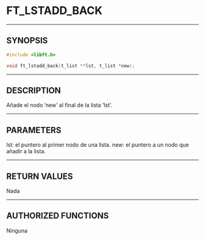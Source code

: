 # FT_LSTADD_BACK

---

## SYNOPSIS

```c
#include <libft.h>

void ft_lstadd_back(t_list **lst, t_list *new);
```

---

## DESCRIPTION

Añade el nodo ’new’ al final de la lista ’lst’.

---

## PARAMETERS

lst: el puntero al primer nodo de una lista.
new: el puntero a un nodo que añadir a la lista.

---

## RETURN VALUES

Nada

---

## AUTHORIZED FUNCTIONS

Ninguna